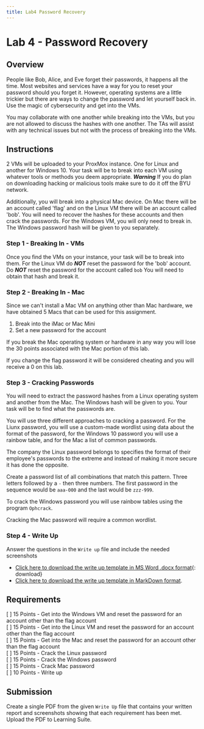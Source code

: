 ```yaml
---
title: Lab4 Password Recovery
---
```

# Lab 4 - Password Recovery

## Overview

People like Bob, Alice, and Eve forget their passwords, it happens all the time. Most websites and services have a way for you to reset your password should you forget it. However, operating systems are a little trickier but there are ways to change the password and let yourself back in. Use the magic of cybersecurity and get into the VMs.

You may collaborate with one another while breaking into the VMs, but you are not allowed to discuss the hashes with one another. The TAs will assist with any technical issues but not with the process of breaking into the VMs.

<div style="page-break-after: always"></div>

## Instructions
2 VMs will be uploaded to your ProxMox instance. One for Linux and another for Windows 10. Your task will be to break into each VM using whatever tools or methods you deem appropriate. ***Warning*** If you do plan on downloading hacking or malicious tools make sure to do it off the BYU network.

Additionally, you will break into a physical Mac device. On Mac there will be an account called 'flag' and on the Linux VM there will be an account called 'bob'. You will need to recover the hashes for these accounts and then crack the passwords. For the Windows VM, you will only need to break in. The Windows password hash will be given to you separately. 


### Step 1 - Breaking In - VMs

Once you find the VMs on your instance, your task will be to break into them. For the Linux VM do ***NOT*** reset the password for the 'bob' account. Do ***NOT*** reset the password for the account called `bob` You will need to obtain that hash and break it.

### Step 2 - Breaking In - Mac

Since we can't install a Mac VM on anything other than Mac hardware, we have obtained 5 Macs that can be used for this assignment.

1. Break into the iMac or Mac Mini
1. Set a new password for the account

If you break the Mac operating system or hardware in any way you will lose the 30 points associated with the Mac portion of this lab. 

If you change the flag password it will be considered cheating and you will receive a 0 on this lab.

### Step 3 - Cracking Passwords

You will need to extract the password hashes from a Linux operating system and another from the Mac. The Windows hash will be given to you. Your task will be to find what the passwords are. 

You will use three different approaches to cracking a password. For the Liunx password, you will use a custom-made wordlist using data about the format of the password, for the Windows 10 password you will use a rainbow table, and for the Mac a list of common passwords. 

The company the Linux password belongs to specifies the format of their employee's passwords to the extreme and instead of making it more secure it has done the opposite. 

Create a password list of all combinations that match this pattern. Three letters followed by a `-` then three numbers. The first password in the sequence would be `aaa-000` and the last would be `zzz-999`.

To crack the Windows password you will use rainbow tables using the program `Ophcrack`.

Cracking the Mac password will require a common wordlist. 

### Step 4 - Write Up

Answer the questions in the `Write up` file and include the needed screenshots
* [Click here to download the write up template in MS Word .docx format](Lab-4-writeup-template.docx){: download}
* <a href="Lab-4-writeup-template.md" download>Click here to download the write up template in MarkDown format</a>.

<div style="page-break-after: always"></div>

## Requirements

[ ] 15 Points - Get into the Windows VM and reset the password for an account other than the flag account  
[ ] 15 Points - Get into the Linux VM and reset the password for an account other than the flag account  
[ ] 15 Points - Get into the Mac and reset the password for an account other than the flag account  
[ ] 15 Points - Crack the Linux password  
[ ] 15 Points - Crack the Windows password  
[ ] 15 Points - Crack Mac password  
[ ] 10 Points - Write up  

## Submission

Create a single PDF from the given `Write Up` file that contains your written report and screenshots showing that each requirement has been met. Upload the PDF to Learning Suite.